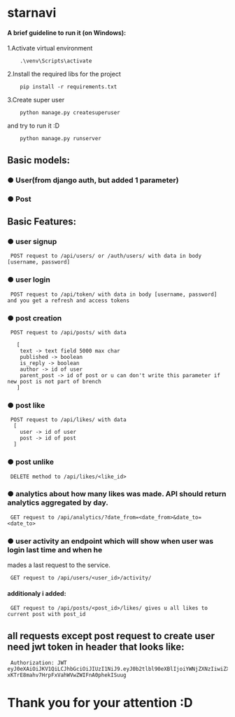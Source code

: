 # starnavi

#### A brief guideline to run it (on Windows):

 1.Activate virtual environment
```
    .\venv\Scripts\activate
```

 2.Install the required libs for the project
```
    pip install -r requirements.txt
```
 3.Create super user

```
    python manage.py createsuperuser
```
and try to run it :D

```
    python manage.py runserver
```

## Basic models:

### ● User(from django auth, but added 1 parameter) 
### ● Post 

## Basic Features:

### ● user signup
```
 POST request to /api/users/ or /auth/users/ with data in body [username, password]
```
### ● user login
```
 POST request to /api/token/ with data in body [username, password] and you get a refresh and access tokens
```
### ● post creation
```
 POST request to /api/posts/ with data 

   [
    text -> text field 5000 max char
    published -> boolean
    is_reply -> boolean
    author -> id of user
    parent_post -> id of post or u can don't write this parameter if new post is not part of brench
   ]
```
 
### ● post like
```
 POST request to /api/likes/ with data 
  [
    user -> id of user
    post -> id of post 
  ]
```
 
### ● post unlike
```
 DELETE method to /api/likes/<like_id>
```

### ● analytics about how many likes was made. API should return analytics aggregated by day.
```
 GET request to /api/analytics/?date_from=<date_from>&date_to=<date_to>
```

### ● user activity an endpoint which will show when user was login last time and when he
mades a last request to the service.

```
 GET request to /api/users/<user_id>/activity/
```

#### additionaly i added:

```
 GET request to /api/posts/<post_id>/likes/ gives u all likes to current post with post_id
```

## all requests except post request to create user need jwt token in header that looks like:

```
 Authorization: JWT eyJ0eXAiOiJKV1QiLCJhbGciOiJIUzI1NiJ9.eyJ0b2tlbl90eXBlIjoiYWNjZXNzIiwiZXhwIjoxNjU1OTEyOTkzLCJqdGkiOiJiZGQ5ZWQ4ZTE0ZTE0YTllYmExMTAzMTMwYjljNjFkZiIsInVzZXJfaWQiOjF9.ChuD-xKTrE8mahv7HrpFxVahWVwZWIFnA0phekISuug
```

# Thank you for your attention :D
